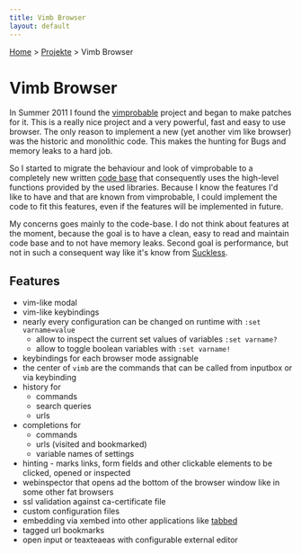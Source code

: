 ```yaml
---
title: Vimb Browser
layout: default
---
```

[Home](/) > [Projekte](/projects/index.html) > Vimb Browser

# Vimb Browser

In Summer 2011 I found the [vimprobable](vimprobable.html) project and began
to make patches for it. This is a really nice project and a very powerful,
fast and easy to use browser. The only reason to implement a new (yet another
vim like browser) was the historic and monolithic code. This makes the hunting
for Bugs and memory leaks to a hard job. 

So I started to migrate the behaviour and look of vimprobable to a completely
new written [code base][vimb] that consequently uses the high-level functions provided
by the used libraries. Because I know the features I'd like to have and that
are known from vimprobable, I could implement the code to fit this features,
even if the features will be implemented in future.

My concerns goes mainly to the code-base. I do not think about features at the
moment, because the goal is to have a clean, easy to read and maintain code
base and to not have memory leaks. Second goal is performance, but not in such
a consequent way like it's know from [Suckless][].

## Features

- vim-like modal
- vim-like keybindings
- nearly every configuration can be changed on runtime with `:set varname=value`
  - allow to inspect the current set values of variables `:set varname?`
  - allow to toggle boolean variables with `:set varname!`
- keybindings for each browser mode assignable
- the center of `vimb` are the commands that can be called from inputbox or
  via keybinding
- history for
  - commands
  - search queries
  - urls
- completions for
  - commands
  - urls (visited and bookmarked)
  - variable names of settings
- hinting - marks links, form fields and other clickable elements to be
  clicked, opened or inspected
- webinspector that opens ad the bottom of the browser window like in some
  other fat browsers
- ssl validation against ca-certificate file
- custom configuration files
- embedding via xembed into other applications like [tabbed][]
- tagged url bookmarks
- open input or teaxteaeas with configurable external editor

[suckless]: http://suckless.org/
[vimb]:     https://github.com/fanglingsu/vimb  "Vimb Browser"
[tabbed]:   http://tools.suckless.org/tabbed/
